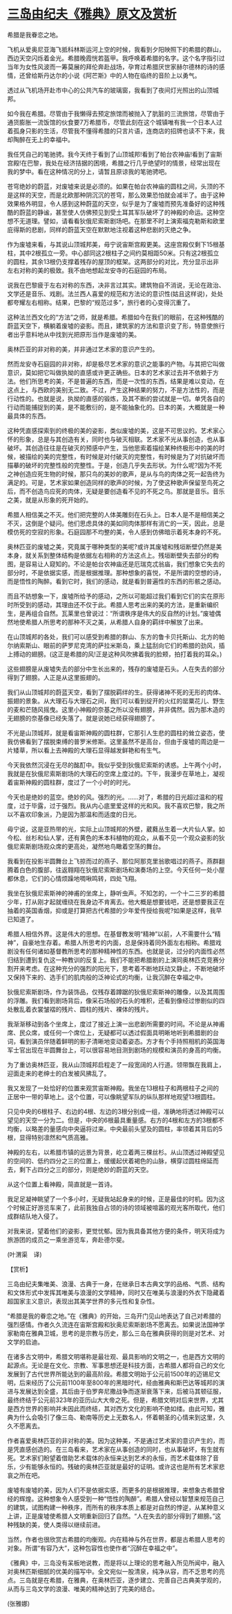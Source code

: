 # [三岛由纪夫《雅典》原文及赏析](https://www.vrrw.net/wx/12446.html)

希腊是我眷恋之地。

飞机从爱奥尼亚海飞抵科林斯运河上空的时候，我看到夕阳映照下的希腊的群山，西边天空闪烁着金光。希腊晚霞恍若盔甲。我呼唤着希腊的名字。这个名字指引过当年为女性风波而一筹莫展的拜伦奔赴战场，孕育过希腊厌世家赫尔德林的诗的感情，还曾给斯丹达尔的小说《阿芒斯》中的人物在临终的音阶上以勇气。

透过从飞机场开赴市中心的公共汽车的玻璃窗，我看到了夜间灯光照出的山顶城邦。

如今我在希腊。尽管由于我懒得去预定旅馆而被抛入了肮脏的三流旅馆，尽管由于通货膨胀一流饭馆的伙食要7万希腊币，尽管此刻在这个城镇唯有我一个日本人过着孤身只影的生活，尽管我不懂得希腊的只言片语，连商店的招牌也读不下来，我却陶醉在无上的幸福中。

我任凭自己的笔驰骋。我今天终于看到了山顶城邦!看到了帕台农神庙!看到了宙斯宫殿!在巴黎，我处在经济拮据的困境，希腊之行几乎绝望时的情景，经常出现在我的梦中。看在这种情况的分上，请暂且原谅我的笔驰骋吧。

苍穹绝妙的蔚蓝，对废墟来说是必须的。如果在帕台农神庙的圆柱之间，头顶的不是这样的天空，而是北欧那种阴沉沉的苍穹，那么效果恐怕就会减半了。由于这种效果格外明显，令人感到这种蔚蓝的天空，似乎是为了废墟而预先准备好的这种残酷的蔚蓝的静谧，甚至使人仿佛预见到受土耳其军队破坏了的神殿的命运。这种空想不无道理。譬如，请看看狄俄尼索斯剧场吧。在那里不时上演索福克勒斯和欧里庇得斯的悲剧，同样的蔚蓝天空在默默地注视着这种悲剧的灭绝之争。



作为废墟来看，与其说山顶城邦美，毋宁说宙斯宫殿更美。这座宫殿仅剩下15根基柱，其中2根孤立一旁。中心部同这2根柱子之间约莫相距50米。只有这2根孤立的圆柱，其余13根仍支撑着残存的屋顶的框架。这两部分的对比，充分显示出非左右对称的美的极致。我不由地想起龙安寺的石庭园的布局。

说我在巴黎疲于左右对称的东西，决非言过其实。建筑物自不消说，无论在政治、文学还是音乐、戏剧。法兰西人喜爱的规范和方法论的意识性(姑且这样说)，处处都夸耀左右相称。结果，巴黎的“规范过多”，旅行者的心变得沉重了。

这种法兰西文化的“方法”之师，就是希腊。希腊如今在我们的眼前，在这种残酷的蔚蓝天空下，横躺着废墟的姿影。而且，建筑家的方法和意识变了形，特意使旅行者出乎意料地从中找到光把原形当作是废墟的美。

奥林匹亚的非对称的美，并非通过艺术家的意识产生的。

然而龙安寺石庭园的非对称，却是极尽艺术家的意识之能事的产物。与其把它叫做意识，莫如把它叫做执拗的直感或许更正确些。日本的艺术家过去并不依赖于方法。他们所思考的美，不是普遍的东西，而是一次性的东西，结果是难以变动，在这点上，与西欧的美别无二致。不过，产生这种结果的努力，不是方法性的，而是行动性的。也就是说，执拗的直感的锻炼，及其不断的尝试就是一切。单凭各自的行动而能捕捉到的美，是不能敷衍的，是不能抽象化的。日本的美，大概就是一种最具体的东西。

这种凭直感探索到的终极的美的姿影，类似废墟的美，这是不可思议的。艺术家心怀的形象，总是与其创造有关，同时也与破灭相联。艺术家不光从事创造，也从事破坏。其创造往往是在破灭的预感中产生，当他思索着描绘某种终极形中的美的时候，被描绘的美的完整性，有时候是对付破灭的完整性，有时候是为了对抗破坏而描摹的破坏的完整性般的完整性。于是，创造几乎失去形状。为什么呢?因为不死之神创造应死生物的时候，那只鸟的美妙的歌声，是从与鸟的肉体之死一起告终为满足的。可是，艺术家如果创造同样的歌声的时候，为了使这种歌声保留至鸟死之后，而不创造鸟应死的肉体，无疑是要创造看不见的不死之鸟。那就是音乐。音乐之美，就是从形象的死开始的。

希腊人相信美之不灭。他们把完整的人体美雕刻在石头上。日本人是不是相信美之不灭，这倒是个疑问。他们思虑具体的美如同肉体那样有消亡的一天，因此，总是模仿死的空寂的形象。石庭园那不均整的美，令人感到仿佛暗示着死本身的不死。

奥林匹亚的废墟之美，究竟属于哪种类型的美呢?或许其废墟和残垣断壁仍然是美本身，就关系到整体结构是依据左右相称的方法这点上。残垣断壁失去部分的构图，是容易让人窥知的。不论是帕台农神庙还是厄瑞克忒翁庙，我们想象它失去的部分时，不是依据实感，而是根据推理。那种想象的喜悦，不是所谓的空想的诗，而是悟性的陶醉。看到它时，我们的感动，就是看到普遍性的东西的形骸之感动。

而且不妨想象一下，废墟所给予的感动，之所以可能超过我们看到它们的实在原形时所受到的感动，其理由还不仅于此。希腊人思考出来的美的方法，是重新编织生，是再组合自然。瓦莱里也曾说过：“所谓秩序是伟大的反自然的计划。”废墟偶然地使希腊人所思考的那种不灭之美，从希腊人自身的羁绊中解放了出来。

在山顶城邦的各处，我们可以感受到希腊的群山、东方的鲁卡贝托斯山、北方的帕尔纳索斯山、眼前的萨罗尼克湾的萨拉米斯岛，乘上猛刮向它们的希腊的劲风，插上搏动的翅膀。(这正是希腊的风!正是这种风吹拂着我的脸颊，拍打着我的耳朵。)

这些翅膀是从废墟失去的部分中生长出来的，残存的废墟是石头。人在失去的部分得到了翅膀。人正是从这里振翅的。

我们从山顶城邦的蔚蓝天空，看到了摆脱羁绊的生。获得诸神不死的无形的肉体、振翅的景象。从大理石与大理石之间，我们可以看到绽开的火红的罂粟花儿、野生的麦和芒随风摇曳。这里小神殿的奈基之所以没有翅膀，并非偶然。因为那木造的无翅膀的奈基像已经失落了。就是说她已经获得翅膀了。

不光是山顶城邦，就是看宙斯神殿的圆柱群，它那引人生悲的圆柱的耸立姿态，使我仿佛看到了摆脱束缚的普罗米修斯。这里虽然不是高台，但由于废墟的周边是一片矮草，所以看上去神殿的大理石显得越发鲜艳和有生气。

今天我依然沉浸在无尽的酩酊中。我似乎受到狄俄尼索斯的诱惑。上午两个小时，我就是在狄俄尼索斯剧场的大理石的空席上度过的。下午，我漫步在草地上，凝视着宙斯神殿的圆柱群，度过了一个小时的时光。

今天也是绝妙的蓝空。绝妙的风。强烈的光。……对了，希腊的日光超过温和的程度，过于毕露，过于强烈。我从内心底里爱这样的光和风。我不喜欢巴黎，我之所以不喜欢印象派，乃是因为那温和而适度的日光。

毋宁说，这是亚热带的光，实际上山顶城邦的外壁，葳蕤丛生着一大片仙人掌。如今松、丝杉和仙人掌，还有黄色的禾本科植物的观众，从看不见一个观众姿影的狄俄尼索斯剧场观众席的更高处，凝然地鸟瞰着空荡的舞台。

我看到在投影半圆舞台上飞掠而过的燕子、那位阿那克里翁歌唱过的燕子。燕群翻腾着白色的腹部，往返翱翔在狄俄尼索斯剧场和演奏场的上空。今天任何一处小屋都休息，它们的心情烦躁地啁啾鸣转，四处飞翔。

我坐在狄俄尼索斯神的神甫的坐席上，静听虫声。不知怎的，一个十二三岁的希腊少年，打从刚才起就缠绕在我身边不肯离去。他大概是想要钱吧，还是想要我正在抽着的英国香烟，抑或是打算把古代希腊的少年爱传授给我呢?如果是这样，我早已知道了。

希腊人相信外界。这是伟大的思想。在基督教发明“精神”以前，人不需要什么“精神”，自豪地生存着。希腊人所思考的内面，总是保持着同外面左右相称。希腊戏剧没有任何诸如基督教所思考的那种精神性的东西。也就是说，过分的内面性必然归结到遭到复仇这一种教训的反复上。我们不能把希腊剧的上演同奥林匹克竞赛分割开来考虑。在这种充分的强烈的阳光下，思考着不断地跃动又静止，不断地破坏又保持下来的、选手们的肌肉般的泛神论式的均衡，让我沉醉在幸福之中。

狄俄尼索斯剧场，作为装饰品，仅残存着蹲踞的狄俄尼索斯神的雕像，以及其周围的浮雕。我们看到剧场背后，像采石场般的石头的堆积，还看到像经过惨剧似的四处散乱着衣裳皱褶的残片、圆柱的残片、裸体的残片。

我渐渐移动到各个坐席上，度过了接近上演一出悲剧所需要的时间。不论是从神甫席、民众席，或任何一个席位上，无疑都可以透过假面具明晰地听到希腊剧的台词，看到演员伴随着鲜明的影子清晰地变动着姿态。方才有个手持照相机的英国海军士官出现在半圆舞台上，可以很容易地目测到剧场的规模和演员的身高的均衡。

为了重访奥林匹亚，我从山顶城邦启程走了一段宽阔的人行道。领带飘在我肩上，迎面走来的老绅士的白发被风拂乱了。

我又发现了一处恰好的位置来观赏宙斯神殿。我坐在13根柱子和两根柱子之间的正居中一带的草地上。这个位置，可以像眺望军队的纵队那样地观望13根圆柱。

只见中央的6根柱子、右边的4根、左边的3根分别成一组，准确地将透过神殿可以望见的天空一分为二。但是，中央的6根最具重量感。右方的4根和左方的3根都不均衡，以略差的量感向中央逼将过来。中央最前头望及的圆柱，率领着其背后的5根，显得特别凛然和气质高雅。

神殿的左右，以希腊市镇的远景为背景，屹立着两三棵丝杉。从山顶透过神殿望见的空间的、低约四分之三的位置上，缓缓起伏着褐色的山脉，横穿过圆柱绵延而去，剩下占四分之三的部分，则是绝妙的蔚蓝的天空。

从这个位置上看神殿，简直就是一首诗。

我足足凝神眺望了一个多小时，无疑我站起身来的时候，正是最佳的时机。因为这个时候正好游览车来了，此前我独自占领的诗的领域被喧嚣的观光客所取代，他们成群结队地入侵了。

对我来说，望着他们的姿影，更觉忧郁。因为我具备其他方便的条件，明天将成为旅游团的成员之一乘坐游览车，奔赴德尔斐。

(叶渭渠　译)

【赏析】

三岛由纪夫集唯美、浪漫、古典于一身，在继承日本古典文学的品格、气质、结构和文体形式中发挥其唯美与浪漫的文学精神，同时又在唯美与浪漫的外衣下隐藏着超国家主义意识，表现出其美学世界的多元性和复杂性。

“希腊是我的眷恋之地。”在《雅典》的开始，三岛开门见山地表达了自己对希腊的强烈感情。作者久久流连在宙斯宫殿和狄奥尼索斯剧场不愿离去。如果说法国神学家勒南在雅典卫城，思考的是宗教与历史，那么三岛在雅典获得的则是对艺术、对文学的启迪。

在诸多古文明中，希腊文明堪称是最壮观、最具影响的文明之一，也是西方文明的起源点。无论是在文化、宗教、军事思想还是科技方面，古希腊人都将自己的文化发展到了古代世界所能达到的最高阶段。希腊文明始于公元前1500年的迈锡尼文明，后来经历了公元前1100年至800年的黑暗时代，经由雅典和斯巴达等城邦的演进与发展达到全盛，其后由于伯罗奔尼撒战争而逐渐衰落下来，后被马其顿征服，最终终结于公元前323年的亚历山大大帝之死。但是，希腊文明对后来世界，尤其是西方世界的影响并未因此而终结，其对西方文化的影响不绝如缕。由此可知，雅典为什么会吸引了像三岛、勒南等历史上无数名人，怀着朝圣的心情来到这里，久久不愿离去。

作者喜爱奥林匹亚的非对称的美。因为这种美，不是通过艺术家的意识产生的，而是凭直感创造的。在三岛看来，艺术家在从事创造的同时，也从事破坏，有生就有死。艺术家们盼望着借助艺术载体的永恒来达到艺术的永恒，而艺术载体除了音乐，少有能够永恒的。残破的奥林匹亚就是最好的证明。或许这也是所有艺术家悲哀之所在吧。

废墟有废墟的美，因为人们不是依据实感，而更多的是根据推理，来想象古希腊曾经的辉煌。这种想象令人感受到一种“悟性的陶醉”。希腊人曾经以智慧来规范自己的建筑，试图构建一种秩序，而所有的秩序本质上都是对自然的悖逆，从某种意义上讲，正是废墟使希腊人文明重新回归了自然。“人在失去的部分得到了翅膀。”这种残缺的美，使人类得以继续前进。

当然，作者也很欣赏古希腊的均衡观。内在精神与外在世界，都是古希腊人思考的对象。所谓“有容乃大”，这种包容性也使作者“沉醉在幸福之中”。

《雅典》中，三岛没有呆板地说教，而是将以上理论的思考融入所见所闻中，融入对奥林匹斯细腻的优美的描写中。全文宛似一股清泉，纯净从容，而不乏思考的亮点。三岛就是在希腊，在雅典，在奥林匹亚，逐步建立、完善自己古典美学观的，从而与三岛文学的浪漫、唯美的精神达到了完美的结合。

(张雅娜)

